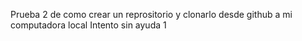 Prueba 2 de como crear un reprositorio y clonarlo desde github a mi computadora local
Intento sin ayuda 1